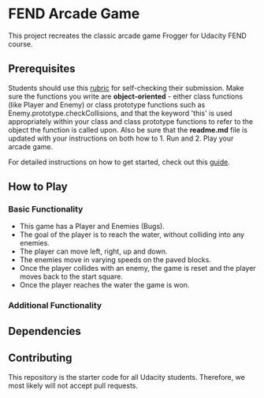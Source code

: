 # FEND Arcade Game

This project recreates the classic arcade game Frogger for Udacity FEND course.

## Prerequisites

Students should use this [rubric](https://review.udacity.com/#!/projects/2696458597/rubric) for self-checking their submission. Make sure the functions you write are **object-oriented** - either class functions (like Player and Enemy) or class prototype functions such as Enemy.prototype.checkCollisions, and that the keyword 'this' is used appropriately within your class and class prototype functions to refer to the object the function is called upon. Also be sure that the **readme.md** file is updated with your instructions on both how to 1. Run and 2. Play your arcade game.

For detailed instructions on how to get started, check out this [guide](https://docs.google.com/document/d/1v01aScPjSWCCWQLIpFqvg3-vXLH2e8_SZQKC8jNO0Dc/pub?embedded=true).

## How to Play

### Basic Functionality
* This game has a Player and Enemies (Bugs).
* The goal of the player is to reach the water, without colliding into any enemies.
* The player can move left, right, up and down.
* The enemies move in varying speeds on the paved blocks.
* Once the player collides with an enemy, the game is reset and the player moves back to the start square.
* Once the player reaches the water the game is won.

### Additional Functionality

## Dependencies

## Contributing

This repository is the starter code for all Udacity students. Therefore, we most likely will not accept pull requests.
